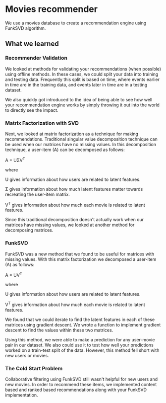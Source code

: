 # Movies recommender

We use a movies database to create a recommendation engine using FunkSVD algorithm.

## What we learned

### Recommender Validation

We looked at methods for validating your recommendations (when possible) using offline methods. In these cases, we could split your data into training and testing data. Frequently this split is based on time, where events earlier in time are in the training data, and events later in time are in a testing dataset.

We also quickly got introduced to the idea of being able to see how well your recommendation engine works by simply throwing it out into the world to directly see the impact.

### Matrix Factorization with SVD

Next, we looked at matrix factorization as a technique for making recommendations. Traditional singular value decomposition technique can be used when our matrices have no missing values. In this decomposition technique, a user-item (A) can be decomposed as follows:

A = UΣV<sup>T</sup>

where

U gives information about how users are related to latent features.

Σ gives information about how much latent features matter towards recreating the user-item matrix.

V<sup>T</sup> gives information about how much each movie is related to latent features.

Since this traditional decomposition doesn't actually work when our matrices have missing values, we looked at another method for decomposing matrices.

### FunkSVD

FunkSVD was a new method that we found to be useful for matrices with missing values. With this matrix factorization we decomposed a user-item (A) as follows:

A = UV<sup>T</sup>

where

U gives information about how users are related to latent features.

V<sup>T</sup> gives information about how much each movie is related to latent features.

We found that we could iterate to find the latent features in each of these matrices using gradient descent. We wrote a function to implement gradient descent to find the values within these two matrices.

Using this method, we were able to make a prediction for any user-movie pair in our dataset. We also could use it to test how well your predictions worked on a train-test split of the data. However, this method fell short with new users or movies.

### The Cold Start Problem

Collaborative filtering using FunkSVD still wasn't helpful for new users and new movies. In order to recommend these items, we implemented content based and ranked based recommendations along with your FunkSVD implementation.
